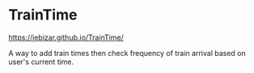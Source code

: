 # TrainTime

https://jebizar.github.io/TrainTime/

A way to add train times then check frequency of train arrival based on user's current time.
